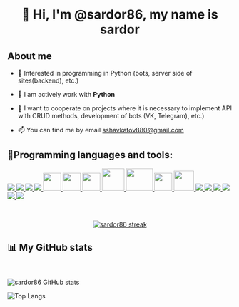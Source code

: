 <h1 align="center">👋 Hi, I'm @sardor86, my name is sardor</h1>


## About me

- 👀 Interested in programming in Python (bots, server side of sites(backend), etc.)

- 🌱 I am actively work with **Python**

- 💞️ I want to cooperate on projects where it is necessary to implement API with CRUD methods, development of bots (VK, Telegram), etc.)

- 📫 You can find me by email sshavkatov880@gmail.com

## 🚀Programming languages and tools:

<p align="left">
<a href="https://www.python.org" target="_blank"> <img src="https://img.icons8.com/color/48/000000/python.png"/> </a>
<a href="https://devdocs.io/javascript/" target="_blank"> <img src="https://img.icons8.com/color/48/000000/javascript.png"/> </a>
<a href="https://docs.djangoproject.com/en/3.2/" target="_blank"> <img src="https://img.icons8.com/color/48/000000/django.png"/> </a>
<a href="https://flask.palletsprojects.com/en/2.0.x/" target="_blank"> <img src="https://img.icons8.com/cute-clipart/50/000000/flask.png"/> </a>
<a href="https://docs.aiohttp.org/en/stable/" target="_blank"> <img src="https://docs.aiohttp.org/en/stable/_static/aiohttp-plain.svg" height='40px' width="40px"/> </a>
<a href="https://alembic.sqlalchemy.org/en/latest/" target="_blank"> <img src="https://avatars.githubusercontent.com/u/1066203?s=200&v=4" height='40px' width="40px"/> </a>
<a href="https://docs.aiogram.dev/en/latest/" target="_blank"> <img src="https://docs.aiogram.dev/en/latest/_static/logo.png" height='40px' width="40px"/> </a>
<a href="https://selenium-python.readthedocs.io/" target="_blank"> <img src="https://selenium-python.readthedocs.io/_static/logo.png" width="50"/> </a>
<a href="https://www.django-rest-framework.org/" target="_blank"> <img src="https://storage.caktusgroup.com/media/blog-images/drf-logo2.png" height='50px' width="60px"/> </a>
<a href="https://www.postgresql.org/docs/" target="_blank"> <img src="https://www.postgresql.org//media/img/about/press/elephant.png" height='40px' width="40px"/> </a>
<a href="#" target="_blank"> <img src="https://img.icons8.com/color/48/000000/linux.png" height='45px' width="45px"/> </a>
<a href="https://help.ubuntu.com/" target="_blank"> <img src="https://img.icons8.com/color/48/000000/ubuntu.png"/> </a>
<a href="https://devdocs.io/html/" target="_blank"> <img src="https://img.icons8.com/color/48/000000/html-5.png"/> </a> 
<a href="https://devdocs.io/css/" target="_blank"> <img src="https://img.icons8.com/color/48/000000/css3.png"/> </a> 
<a href="https://getbootstrap.com" target="_blank"> <img src="https://img.icons8.com/color/48/000000/bootstrap.png"/> </a>
<a href="https://git-scm.com/" target="_blank"> <img src="https://img.icons8.com/color/48/000000/git.png"/> </a> 
<a href="https://docs.github.com/en" target="_blank"> <img src="https://img.icons8.com/ios-filled/50/000000/github.png"/> </a>
</p>

<br/>
    <p align="center">
        <a href="https://github.com/SubhamRaoniar28/github-readme-streak-stats">
            <img title="🔥 Get streak stats for your profile at git.io/streak-stats" alt="sardor86 streak" src="https://github-readme-streak-stats.herokuapp.com?user=sardor86&theme=black-ice&background=000000">
        </a>
    </p>
    <h2>📊 My GitHub stats</h2>
    <br/>
        <div>
            <p><img alt="sardor86 GitHub stats" src="https://github-readme-stats.vercel.app/api?username=sardor86&show_icons=true&theme=dark&env=PAT_1"></p>
            <p><img alt="Top Langs" src="https://github-readme-stats.vercel.app/api/top-langs/?username=sardor86&langs_count=8&theme=dark&env=PAT_1"></p>
        </div>  
    <br/>
<br/>
